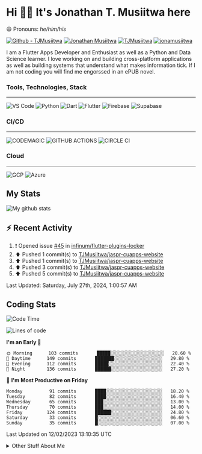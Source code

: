 # Hi 👋🏾 It's Jonathan T. Musiitwa here 

😄 Pronouns: *he/him/his*

[![Github - TJMusiitwa](https://img.shields.io/badge/TJMusiitwa-2ea44f?logo=github)](https://github.com/TJMusiitwa)  [![Jonathan Musiitwa](https://img.shields.io/badge/Jonathan_Musiitwa-blue?logo=linkedin&logoColor=lightblue)](https://www.linkedin.com/in/jonathan-musiitwa-a1107610a/)  [![TJMusiitwa](https://img.shields.io/badge/TJMusiitwa-lightblue?logo=twitter&logoColor=white)](https://twitter.com/TJMusiitwa)
[![jonamusiitwa](https://img.shields.io/badge/jonamusiitwa-white?logo=microsoft-outlook&logoColor=blue)](mailto:jonamusiitwa@outlook.com)




I am a Flutter Apps Developer and Enthusiast as well as a Python and Data Science learner. I love working on and building cross-platform applications as well as building systems that understand what makes information tick. If I am not coding you will find me engorssed in an ePUB novel.

### Tools, Technologies, Stack
<hr>

![VS Code](https://img.shields.io/badge/VS_Code-blue?style=for-the-badge&logo=visual-studio-code) ![Python](https://img.shields.io/badge/Python-lightgrey?style=for-the-badge&logo=python)  ![Dart](https://img.shields.io/badge/Dart-informational?style=for-the-badge&logo=dart) ![Flutter](https://img.shields.io/badge/Flutter-informational?style=for-the-badge&logo=flutter)  ![Firebase](https://img.shields.io/badge/Firebase-yellow?style=for-the-badge&logo=firebase&) ![Supabase](https://img.shields.io/badge/-Supabase-black?style=for-the-badge&logo=supabase)
### CI/CD
<hr>

![CODEMAGIC](https://img.shields.io/badge/CODEMAGIC-orange?style=for-the-badge&logo=codemagic&logoColor=white) ![GITHUB ACTIONS](https://img.shields.io/badge/GITHUB_ACTIONS-black?style=for-the-badge&logo=github-actions&logoColor=white) ![CIRCLE CI](https://img.shields.io/badge/CIRCLECI-green?style=for-the-badge&logo=circleci&logoColor=white)

### Cloud
<hr>

![GCP](https://img.shields.io/badge/Google_Cloud-lightgrey?style=for-the-badge&logo=google-cloud) ![Azure](https://img.shields.io/badge/Microsoft_Azure-lightblue?style=for-the-badge&logo=microsoft-azure)

## My Stats

![My github stats](https://github-readme-stats.vercel.app/api?username=TJMusiitwa&show_icons=true&count_private=true&theme=algolia)

## ⚡ Recent Activity
<!--RECENT_ACTIVITY:start-->
1. ❗️ Opened issue [#45](https://github.com/infinum/flutter-plugins-locker/issues/45) in [infinum/flutter-plugins-locker](https://github.com/infinum/flutter-plugins-locker)<br>
2. ⬆️ Pushed 1 commit(s) to [TJMusiitwa/jaspr-cuapps-website](https://github.com/TJMusiitwa/jaspr-cuapps-website)<br>
3. ⬆️ Pushed 1 commit(s) to [TJMusiitwa/jaspr-cuapps-website](https://github.com/TJMusiitwa/jaspr-cuapps-website)<br>
4. ⬆️ Pushed 3 commit(s) to [TJMusiitwa/jaspr-cuapps-website](https://github.com/TJMusiitwa/jaspr-cuapps-website)<br>
5. ⬆️ Pushed 5 commit(s) to [TJMusiitwa/jaspr-cuapps-website](https://github.com/TJMusiitwa/jaspr-cuapps-website)<br>
<!--RECENT_ACTIVITY:end-->

<!--RECENT_ACTIVITY:last_update-->
Last Updated: Saturday, July 27th, 2024, 1:00:57 AM
<!--RECENT_ACTIVITY:last_update_end-->

## Coding Stats
<!--START_SECTION:waka-->
![Code Time](http://img.shields.io/badge/Code%20Time-2%2C866%20hrs%2017%20mins-blue)

![Lines of code](https://img.shields.io/badge/From%20Hello%20World%20I%27ve%20Written-5%20Million%20lines%20of%20code-blue)

**I'm an Early 🐤** 

```text
🌞 Morning      103 commits       █████░░░░░░░░░░░░░░░░░░░░   20.60 % 
🌆 Daytime      149 commits       ███████░░░░░░░░░░░░░░░░░░   29.80 % 
🌃 Evening      112 commits       █████░░░░░░░░░░░░░░░░░░░░   22.40 % 
🌙 Night        136 commits       ██████░░░░░░░░░░░░░░░░░░░   27.20 % 

```
📅 **I'm Most Productive on Friday** 

```text
Monday          91 commits       ████░░░░░░░░░░░░░░░░░░░░░   18.20 % 
Tuesday         82 commits       ████░░░░░░░░░░░░░░░░░░░░░   16.40 % 
Wednesday       65 commits       ███░░░░░░░░░░░░░░░░░░░░░░   13.00 % 
Thursday        70 commits       ███░░░░░░░░░░░░░░░░░░░░░░   14.00 % 
Friday         124 commits       ██████░░░░░░░░░░░░░░░░░░░   24.80 % 
Saturday        33 commits       █░░░░░░░░░░░░░░░░░░░░░░░░   06.60 % 
Sunday          35 commits       █░░░░░░░░░░░░░░░░░░░░░░░░   07.00 % 

```



 Last Updated on 12/02/2023 13:10:35 UTC
<!--END_SECTION:waka-->

<details>
  <summary>Other Stuff About Me</summary>
  
- Preference for e-books over physical books.
  
 - While Coding, Listening Music and developing useful code. ⭐️
  
  - Reading Novels, Action and Adventure, Autobiography & Biography, Comics, Detective and Mystery, Fantasy, Romance, Sci-Fi...pretty much if you know my novel genres, you already know all my movie and tv genres as well. 😉
  
  - I have a surprising affinity for musical artisits whose names start with the letter '**J**'.
  - A big Formula 1 🏎 fan...a great need for speed. Go Team **MercedesAMG**
 </details>
